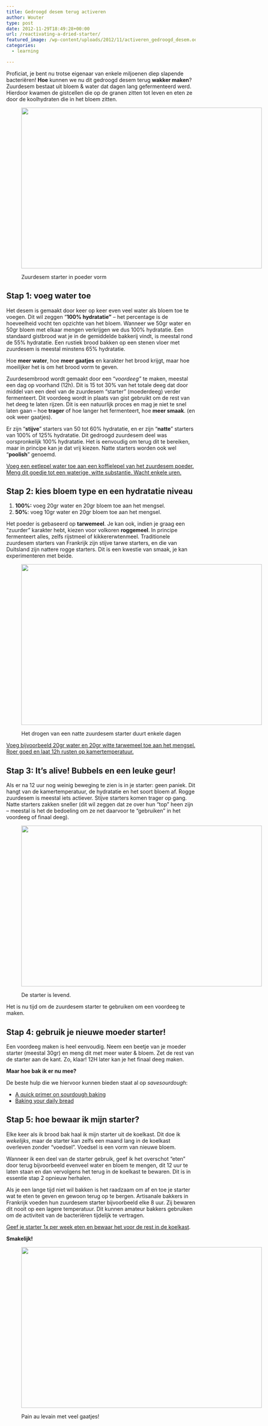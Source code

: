 ```yaml
---
title: Gedroogd desem terug activeren
author: Wouter
type: post
date: 2012-11-29T18:49:28+00:00
url: /reactivating-a-dried-starter/
featured_image: /wp-content/uploads/2012/11/activeren_gedroogd_desem.odt.jpg
categories:
  - learning

---
```

Proficiat, je bent nu trotse eigenaar van enkele miljoenen diep slapende bacteriëren! **Hoe** kunnen we nu dit gedroogd desem terug **wakker maken**? Zuurdesem bestaat uit bloem & water dat dagen lang gefermenteerd werd. Hierdoor kwamen de gistcellen die op de granen zitten tot leven en eten ze door de koolhydraten die in het bloem zitten.<figure id="attachment_497" style="width: 640px" class="wp-caption aligncenter">

[<img class="size-full wp-image-497" title="activeren_gedroogd_desem.odt" src="https://redzuurdesem.be/wp-content/uploads/2012/11/activeren_gedroogd_desem.odt.jpg" alt="" width="640" height="427" srcset="https://redzuurdesem.be/wp-content/uploads/2012/11/activeren_gedroogd_desem.odt.jpg 640w, https://redzuurdesem.be/wp-content/uploads/2012/11/activeren_gedroogd_desem.odt-300x200.jpg 300w" sizes="(max-width: 640px) 100vw, 640px" />][1]<figcaption class="wp-caption-text">Zuurdesem starter in poeder vorm</figcaption></figure> 

## Stap 1: voeg water toe

Het desem is gemaakt door keer op keer even veel water als bloem toe te voegen. Dit wil zeggen “**100% hydratatie”** &#8211; het percentage is de hoeveelheid vocht ten opzichte van het bloem. Wanneer we 50gr water en 50gr bloem met elkaar mengen verkrijgen we dus 100% hydratatie. Een standaard gistbrood wat je in de gemiddelde bakkerij vindt, is meestal rond de 55% hydratatie. Een rustiek brood bakken op een stenen vloer met zuurdesem is meestal minstens 65% hydratatie.

Hoe **meer water**, hoe **meer gaatjes** en karakter het brood krijgt, maar hoe moeilijker het is om het brood vorm te geven.

Zuurdesembrood wordt gemaakt door een “_voordeeg”_ te maken, meestal een dag op voorhand (12h). Dit is 15 tot 30% van het totale deeg dat door middel van een deel van de zuurdesem “starter” (moederdeeg) verder fermenteert. Dit voordeeg wordt in plaats van gist gebruikt om de rest van het deeg te laten rijzen. Dit is een natuurlijk proces en mag je niet te snel laten gaan – hoe **trager** of hoe langer het fermenteert, hoe **meer smaak**. (en ook weer gaatjes).

Er zijn “**stijve**” starters van 50 tot 60% hydratatie, en er zijn “**natte**” starters van 100% of 125% hydratatie. Dit gedroogd zuurdesem deel was oorspronkelijk 100% hydratatie. Het is eenvoudig om terug dit te bereiken, maar in principe kan je dat vrij kiezen. Natte starters worden ook wel “**poolish**” genoemd.

<span style="text-decoration: underline;">Voeg een eetlepel water toe aan een koffielepel van het zuurdesem poeder. Meng dit goedje tot een waterige, witte substantie. Wacht enkele uren.</span>

## Stap 2: kies bloem type en een hydratatie niveau

  1. **100%:** voeg 20gr water en 20gr bloem toe aan het mengsel.
  2. **50%**: voeg 10gr water en 20gr bloem toe aan het mengsel.

Het poeder is gebaseerd op **tarwemeel**. Je kan ook, indien je graag een “zuurder” karakter hebt, kiezen voor volkoren **roggemeel**. In principe fermenteert alles, zelfs rijstmeel of kikkererwtenmeel. Traditionele zuurdesem starters van Frankrijk zijn stijve tarwe starters, en die van Duitsland zijn nattere rogge starters. Dit is een kwestie van smaak, je kan experimenteren met beide.<figure id="attachment_498" style="width: 640px" class="wp-caption aligncenter">

[<img class="size-full wp-image-498" title="activeren_gedroogd_desem.odt_2" src="https://redzuurdesem.be/wp-content/uploads/2012/11/activeren_gedroogd_desem.odt_2.jpg" alt="" width="640" height="427" srcset="https://redzuurdesem.be/wp-content/uploads/2012/11/activeren_gedroogd_desem.odt_2.jpg 640w, https://redzuurdesem.be/wp-content/uploads/2012/11/activeren_gedroogd_desem.odt_2-300x200.jpg 300w" sizes="(max-width: 640px) 100vw, 640px" />][2]<figcaption class="wp-caption-text">Het drogen van een natte zuurdesem starter duurt enkele dagen</figcaption></figure> 

<span style="text-decoration: underline;">Voeg bijvoorbeeld 20gr water en 20gr witte tarwemeel toe aan het mengsel. Roer goed en laat 12h rusten op kamertemperatuur.</span>

## Stap 3: It&#8217;s alive! Bubbels en een leuke geur!

Als er na 12 uur nog weinig beweging te zien is in je starter: geen paniek. Dit hangt van de kamertemperatuur, de hydratatie en het soort bloem af. Rogge zuurdesem is meestal iets actiever. Stijve starters komen trager op gang. Natte starters zakken sneller (dit wil zeggen dat ze over hun “top” heen zijn – meestal is het de bedoeling om ze net daarvoor te “gebruiken” in het voordeeg of finaal deeg).<figure id="attachment_499" style="width: 640px" class="wp-caption aligncenter">

[<img class="size-full wp-image-499" title="activeren_gedroogd_desem.odt_3" src="https://redzuurdesem.be/wp-content/uploads/2012/11/activeren_gedroogd_desem.odt_3.jpg" alt="" width="640" height="427" srcset="https://redzuurdesem.be/wp-content/uploads/2012/11/activeren_gedroogd_desem.odt_3.jpg 640w, https://redzuurdesem.be/wp-content/uploads/2012/11/activeren_gedroogd_desem.odt_3-300x200.jpg 300w" sizes="(max-width: 640px) 100vw, 640px" />][3]<figcaption class="wp-caption-text">De starter is levend.</figcaption></figure> 

Het is nu tijd om de zuurdesem starter te gebruiken om een voordeeg te maken.

## Stap 4: gebruik je nieuwe moeder starter!

Een voordeeg maken is heel eenvoudig. Neem een beetje van je moeder starter (meestal 30gr) en meng dit met meer water & bloem. Zet de rest van de starter aan de kant. Zo, klaar! 12H later kan je het finaal deeg maken.

**Maar hoe bak ik er nu mee?**

De beste hulp die we hiervoor kunnen bieden staat al op _savesourdough_:

  * [A quick primer on sourdough baking][4]
  * [Baking your daily bread][5]

## Stap 5: hoe bewaar ik mijn starter?

Elke keer als ik brood bak haal ik mijn starter uit de koelkast. Dit doe ik _wekelijks_, maar de starter kan zelfs een maand lang in de koelkast overleven zonder “voedsel”. Voedsel is een vorm van nieuwe bloem.

Wanneer ik een deel van de starter gebruik, geef ik het overschot “eten” door terug bijvoorbeeld evenveel water en bloem te mengen, dit 12 uur te laten staan en dan vervolgens het terug in de koelkast te bewaren. Dit is in essentie stap 2 opnieuw herhalen.

Als je een lange tijd niet wil bakken is het raadzaam om af en toe je starter wat te eten te geven en gewoon terug op te bergen. Artisanale bakkers in Frankrijk voeden hun zuurdesem starter bijvoorbeeld elke 8 uur. Zij bewaren dit nooit op een lagere temperatuur. Dit kunnen amateur bakkers gebruiken om de activiteit van de bacteriëren tijdelijk te vertragen.

<span style="text-decoration: underline;">Geef je starter 1x per week eten en bewaar het voor de rest in de koelkast</span>.

**Smakelijk!**<figure id="attachment_500" style="width: 640px" class="wp-caption aligncenter">

[<img class="size-full wp-image-500" title="activeren_gedroogd_desem.odt_4" src="https://redzuurdesem.be/wp-content/uploads/2012/11/activeren_gedroogd_desem.odt_4.jpg" alt="" width="640" height="427" srcset="https://redzuurdesem.be/wp-content/uploads/2012/11/activeren_gedroogd_desem.odt_4.jpg 640w, https://redzuurdesem.be/wp-content/uploads/2012/11/activeren_gedroogd_desem.odt_4-300x200.jpg 300w" sizes="(max-width: 640px) 100vw, 640px" />][6]<figcaption class="wp-caption-text">Pain au levain met veel gaatjes!</figcaption></figure>

 [1]: https://redzuurdesem.be/wp-content/uploads/2012/11/activeren_gedroogd_desem.odt.jpg
 [2]: https://redzuurdesem.be/wp-content/uploads/2012/11/activeren_gedroogd_desem.odt_2.jpg
 [3]: https://redzuurdesem.be/wp-content/uploads/2012/11/activeren_gedroogd_desem.odt_3.jpg
 [4]: https://redzuurdesem.be/a-quick-primer-on-sourdough-baking/ "A quick primer on sourdough baking"
 [5]: https://redzuurdesem.be/baking-your-daily-bread/ "Baking your daily bread"
 [6]: https://redzuurdesem.be/wp-content/uploads/2012/11/activeren_gedroogd_desem.odt_4.jpg